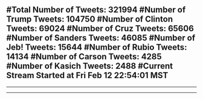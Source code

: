 #Total Number of Tweets: 321994 
#Number of Trump Tweets: 104750
#Number of Clinton Tweets: 69024
#Number of Cruz Tweets: 65606
#Number of Sanders Tweets: 46085
#Number of Jeb! Tweets: 15644
#Number of Rubio Tweets: 14134
#Number of Carson Tweets: 4285
#Number of Kasich Tweets: 2488
#Current Stream Started at Fri Feb 12 22:54:01 MST
---
---
---
